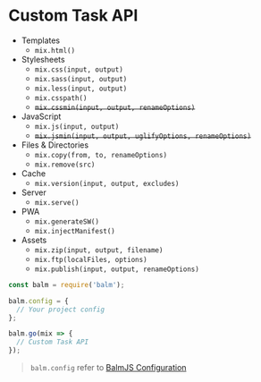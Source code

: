 # Custom Task API

- Templates
  - `mix.html()`
- Stylesheets
  - `mix.css(input, output)`
  - `mix.sass(input, output)`
  - `mix.less(input, output)`
  - `mix.csspath()`
  - <del>`mix.cssmin(input, output, renameOptions)`</del>
- JavaScript
  - `mix.js(input, output)`
  - <del>`mix.jsmin(input, output, uglifyOptions, renameOptions)`</del>
- Files & Directories
  - `mix.copy(from, to, renameOptions)`
  - `mix.remove(src)`
- Cache
  - `mix.version(input, output, excludes)`
- Server
  - `mix.serve()`
- PWA
  - `mix.generateSW()`
  - `mix.injectManifest()`
- Assets
  - `mix.zip(input, output, filename)`
  - `mix.ftp(localFiles, options)`
  - `mix.publish(input, output, renameOptions)`

```js
const balm = require('balm');

balm.config = {
  // Your project config
};

balm.go(mix => {
  // Custom Task API
});
```

> `balm.config` refer to [BalmJS Configuration](../configuration/toc.md)

